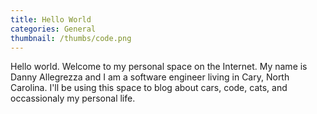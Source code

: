 ```yaml
---
title: Hello World
categories: General
thumbnail: /thumbs/code.png
---
```

Hello world. Welcome to my personal space on the Internet. My name is Danny Allegrezza and I am a software engineer living in Cary, North Carolina. I'll be using this space to blog about cars, code, cats, and occassionaly my personal life. 